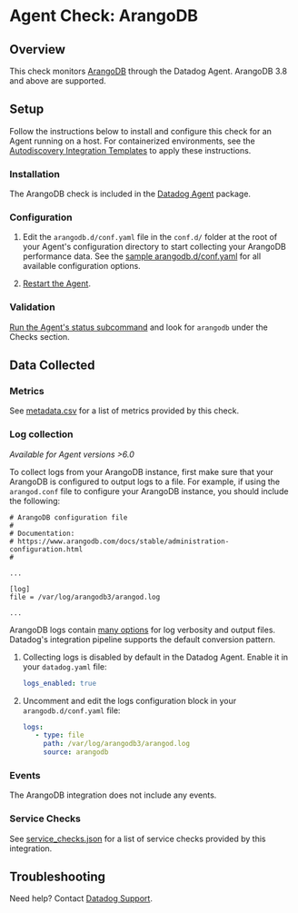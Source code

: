 # Agent Check: ArangoDB

## Overview

This check monitors [ArangoDB][1] through the Datadog Agent. ArangoDB 3.8 and above are supported.

## Setup

Follow the instructions below to install and configure this check for an Agent running on a host. For containerized environments, see the [Autodiscovery Integration Templates][3] to apply these instructions.

### Installation

The ArangoDB check is included in the [Datadog Agent][2] package.

### Configuration

1. Edit the `arangodb.d/conf.yaml` file in the `conf.d/` folder at the root of your Agent's configuration directory to start collecting your ArangoDB performance data. See the [sample arangodb.d/conf.yaml][4] for all available configuration options.

2. [Restart the Agent][5].

### Validation

[Run the Agent's status subcommand][6] and look for `arangodb` under the Checks section.

## Data Collected

### Metrics

See [metadata.csv][7] for a list of metrics provided by this check.

### Log collection

_Available for Agent versions >6.0_

To collect logs from your ArangoDB instance, first make sure that your ArangoDB is configured to output logs to a file.
For example, if using the `arangod.conf` file to configure your ArangoDB instance, you should include the following:

```
# ArangoDB configuration file
#
# Documentation:
# https://www.arangodb.com/docs/stable/administration-configuration.html
#

...

[log]
file = /var/log/arangodb3/arangod.log 

...
```

ArangoDB logs contain [many options][10] for log verbosity and output files. Datadog's integration pipeline supports the default conversion pattern.

1. Collecting logs is disabled by default in the Datadog Agent. Enable it in your `datadog.yaml` file:

   ```yaml
   logs_enabled: true
   ```

2. Uncomment and edit the logs configuration block in your `arangodb.d/conf.yaml` file:

   ```yaml
   logs:
      - type: file
        path: /var/log/arangodb3/arangod.log
        source: arangodb
   ```

### Events

The ArangoDB integration does not include any events.

### Service Checks

See [service_checks.json][8] for a list of service checks provided by this integration.

## Troubleshooting

Need help? Contact [Datadog Support][9].


[1]: https://www.arangodb.com/
[2]: https://app.datadoghq.com/account/settings#agent
[3]: https://docs.datadoghq.com/agent/kubernetes/integrations/
[4]: https://github.com/DataDog/integrations-core/blob/master/check/datadog_checks/check/data/conf.yaml.example
[5]: https://docs.datadoghq.com/agent/guide/agent-commands/#start-stop-and-restart-the-agent
[6]: https://docs.datadoghq.com/agent/guide/agent-commands/#agent-status-and-information
[7]: https://github.com/DataDog/integrations-core/blob/master/check/metadata.csv
[8]: https://github.com/DataDog/integrations-core/blob/master/check/assets/service_checks.json
[9]: https://docs.datadoghq.com/help/
[10]: https://www.arangodb.com/docs/3.8/programs-arangod-log.html